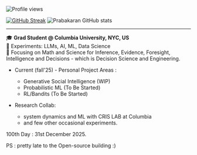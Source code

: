 ![Profile views](https://komarev.com/ghpvc/?username=prabakaranc98)

[![GitHub Streak](https://github-readme-streak-stats-eight.vercel.app?user=prabakaranc98&theme=react&date_format=M%20j%5B%2C%20Y%5D)](https://git.io/streak-stats)
![Prabakaran GitHub stats](https://github-readme-stats.vercel.app/api?username=prabakaranc98&show_icons=true&theme=tokyonight)

---

🎓 **Grad Student @ Columbia University, NYC, US**  
🤖 Experiments: LLMs, AI, ML, Data Science  
🚀 Focusing on Math and Science for Inference, Evidence, Foresight, Intelligence and Decisions - which is Decision Science and Engineering.

- Current (fall'25) - Personal Project Areas :
    - Generative Social Intelligence (WIP)
    - Probabilistic ML (To Be Started)
    - RL/Bandits (To Be Started)
      
- Research Collab:
    - system dynamics and ML with CRIS LAB at Columbia
    - and few other occasional experiments.

100th Day : 31st December 2025.

PS : pretty late to the Open-source building :)
